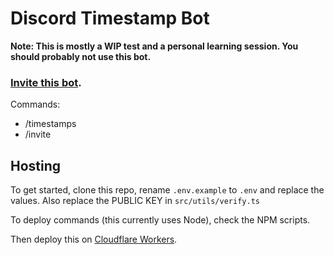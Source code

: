 # Discord Timestamp Bot

**Note: This is mostly a WIP test and a personal learning session. You should probably not use this bot.**

### [Invite this bot](https://discord.com/oauth2/authorize?client_id=990219994296111124&scope=applications.commands).

Commands:

- /timestamps
- /invite

## Hosting

To get started, clone this repo, rename `.env.example` to `.env` and replace the values. Also replace the PUBLIC KEY in `src/utils/verify.ts`

To deploy commands (this currently uses Node), check the NPM scripts.

Then deploy this on [Cloudflare Workers](https://workers.cloudflare.com/).
